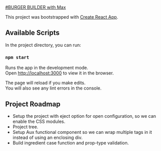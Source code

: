 [#BURGER BUILDER with Max](https://www.udemy.com/react-the-complete-guide-incl-redux)

This project was bootstrapped with [Create React App](https://github.com/facebook/create-react-app).

## Available Scripts

In the project directory, you can run:

### `npm start`

Runs the app in the development mode.<br>
Open [http://localhost:3000](http://localhost:3000) to view it in the browser.

The page will reload if you make edits.<br>
You will also see any lint errors in the console.

## Project Roadmap

* Setup the project with eject option for open configuration, so we can enable the CSS modules.
* Project tree.
* Setup Aux functional component so we can wrap multiple tags in it instead of using an enclosing div.
* Build ingredient case function and prop-type validation.

